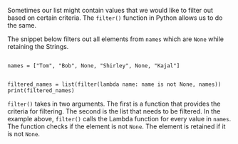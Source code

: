 Sometimes our list might contain values that we would like to filter out based on certain criteria. The `filter()` function in Python allows us to do the same.

The snippet below filters out all elements from `names` which are `None` while retaining the Strings.

<Editor lang="python">
<code>
names = ["Tom", "Bob", None, "Shirley", None, "Kajal"]

filtered_names = list(filter(lambda name: name is not None, names))
print(filtered_names)
</code>
</Editor>

`filter()` takes in two arguments. The first is a function that provides the criteria for filtering. The second is the list that needs to be filtered. In the example above, `filter()` calls the Lambda function for every value in `names`. The function checks if the element is not `None`. The element is retained if it is not `None`.

